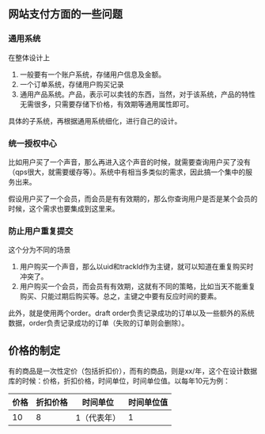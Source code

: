 ## 网站支付方面的一些问题

### 通用系统

在整体设计上

1. 一般要有一个账户系统，存储用户信息及金额。
2. 一个订单系统，存储用户购买记录
3. 通用产品系统。产品，表示可以卖钱的东西，当然，对于该系统，产品的特性无需很多，只需要存储下价格，有效期等通用属性即可。

具体的子系统，再根据通用系统细化，进行自己的设计。

### 统一授权中心

比如用户买了一个声音，那么再进入这个声音的时候，就需要查询用户买了没有（qps很大，就需要缓存等）。系统中有相当多类似的需求，因此搞一个集中的服务出来。

假设用户买了一个会员，而会员是有有效期的，那么你查询用户是否是某个会员的时候，这个需求也要集成到这里来。

### 防止用户重复提交

这个分为不同的场景

1. 用户购买一个声音，那么以uid和trackId作为主键，就可以知道在重复购买时冲突了。
2. 用户购买一个会员，而会员有有效期，这就有不同的策略，比如当天不能重复购买、只能过期后购买等。总之，主键之中要有反应时间的要素。

此外，就是使用两个order。draft order负责记录成功的订单以及一些额外的系统数据，order负责记录成功的订单（失败的订单则会删除）。

## 价格的制定

有的商品是一次性定价（包括折扣价），而有的商品，则是xx/年，这个在设计数据库的时候：价格，折扣价格，时间单位，时间单位值。以每年10元为例：

|价格|折扣价格|时间单位|时间单位值|
|---|---|---|---|
|10|8|1（代表年）|1|





